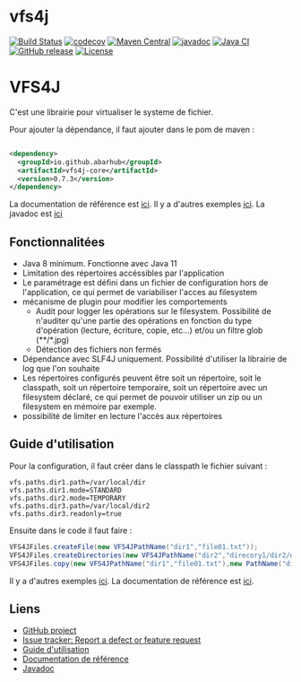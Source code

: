 # vfs4j

[![Build Status](https://travis-ci.com/abarhub/vfs4j.svg?branch=master)](https://travis-ci.com/abarhub/vfs4j) 
[![codecov](https://codecov.io/gh/abarhub/vfs4j/branch/master/graph/badge.svg)](https://codecov.io/gh/abarhub/vfs4j) 
[![Maven Central](https://maven-badges.herokuapp.com/maven-central/io.github.abarhub/vfs4j-core/badge.svg?style=plastic)](https://maven-badges.herokuapp.com/maven-central/io.github.abarhub/vfs4j-core) 
[![javadoc](https://javadoc.io/badge2/io.github.abarhub/vfs4j-core/javadoc.svg)](https://javadoc.io/doc/io.github.abarhub/vfs4j-core)
[![Java CI](https://github.com/abarhub/vfs4j/actions/workflows/maven.yaml/badge.svg?branch=master)](https://github.com/abarhub/vfs4j/actions/workflows/maven.yml)
[![GitHub release](https://img.shields.io/github/abarhub/vfs4j/fastjson.svg)](https://github.com/abarhub/vfs4j/releases)
[![License](https://img.shields.io/badge/license-Apache%202-4EB1BA.svg)](https://www.apache.org/licenses/LICENSE-2.0.html)

# VFS4J
C'est une librairie pour virtualiser le systeme de fichier.

Pour ajouter la dépendance, il faut ajouter dans le pom de maven :

```xml

<dependency>
  <groupId>io.github.abarhub</groupId>
  <artifactId>vfs4j-core</artifactId>
  <version>0.7.3</version>
</dependency>
```

La documentation de référence est [ici](./doc/doc_reference.md).
Il y a d'autres exemples [ici](./doc/guide_utilisation.md).
La javadoc est [ici](https://javadoc.io/doc/io.github.abarhub/vfs4j-core)

## Fonctionnalitées

* Java 8 minimum. Fonctionne avec Java 11
* Limitation des répertoires accéssibles par l'application
* Le paramétrage est défini dans un fichier de configuration hors de l'application, ce qui permet de variabiliser l'acces au filesystem
* mécanisme de plugin pour modifier les comportements
  * Audit pour logger les opérations sur le filesystem. Possibilité de n'auditer qu'une partie des opérations en
    fonction du type d'opération (lecture, écriture, copie, etc...) et/ou un filtre glob (**/*.jpg)
  * Détection des fichiers non fermés
* Dépendance avec SLF4J uniquement. Possibilité d'utiliser la librairie de log que l'on souhaite
* Les répertoires configurés peuvent être soit un répertoire, soit le classpath, soit un répertoire temporaire, soit un
  répertoire avec un filesystem déclaré, ce qui permet de pouvoir utiliser un zip ou un filesystem en mémoire par exemple.
* possibilité de limiter en lecture l'accès aux répertoires

## Guide d'utilisation

Pour la configuration, il faut créer dans le classpath le fichier suivant :

```code
vfs.paths.dir1.path=/var/local/dir
vfs.paths.dir1.mode=STANDARD
vfs.paths.dir2.mode=TEMPORARY
vfs.paths.dir3.path=/var/local/dir2
vfs.paths.dir3.readonly=true
```

Ensuite dans le code il faut faire :

```java
VFS4JFiles.createFile(new VFS4JPathName("dir1","file01.txt"));
VFS4JFiles.createDirectories(new VFS4JPathName("dir2","direcory1/dir2/dir3"));
VFS4JFiles.copy(new VFS4JPathName("dir1","file01.txt"),new PathName("dir2","file01.txt"));
```

Il y a d'autres exemples [ici](./doc/guide_utilisation.md).
La documentation de référence est [ici](./doc/doc_reference.md).


## Liens

- [GitHub project](https://github.com/abarhub/vfs4j)
- [Issue tracker: Report a defect or feature request](https://github.com/abarhub/vfs4j/issues/new)
- [Guide d'utilisation](./doc/guide_utilisation.md)
- [Documentation de référence](./doc/doc_reference.md)
- [Javadoc](https://javadoc.io/doc/io.github.abarhub/vfs4j-core)


